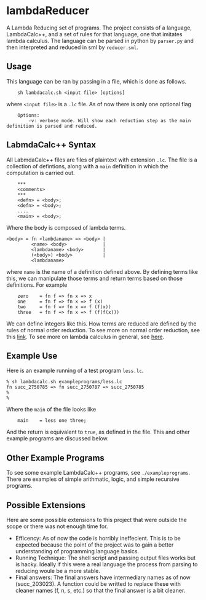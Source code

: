 # lambdaReducer
A Lambda Reducing set of programs. The project consists of a language, LambdaCalc++, and a set of rules for that language, one that imitates lambda calculus. The language can be parsed in python by `parser.py` and then interpreted and reduced in sml by `reducer.sml`.

## Usage

This language can be ran by passing in a file, which is done as follows.
```
    sh lambdacalc.sh <input file> [options]
```
where `<input file>` is a `.lc` file. As of now there is only one optional flag
```
    Options:
        -v: verbose mode. Will show each reduction step as the main definition is parsed and reduced.
```

## LabmdaCalc++ Syntax

All LabmdaCalc++ files are files of plaintext with extension `.lc`. The file is a collection of defintions, along with a `main` definition in which the computation is carried out.
```
    ***
    <comments>
    ***
    <defn> = <body>;
    <defn> = <body>;
    ....
    <main> = <body>;
```
Where the body is composed of lambda terms. 

```
<body> = fn <lambdaname> => <body> |
         <name> <body>             |
         <lambdaname> <body>       |
         (<body>) <body>           |
         <lambdaname>           
```
where `name` is the name of a definition defined above. By defining terms like this, we can manipulate those terms and return terms based on those definitions. For example
```
    zero    = fn f => fn x => x
    one     = fn f => fn x => f (x)
    two     = fn f => fn x => f (f(x))
    three   = fn f => fn x => f (f(f(x)))
```
We can define integers like this.
How terms are reduced are defined by the rules of normal order reduction. 
To see more on normal order reduction, see this [link](https://opendsa-server.cs.vt.edu/OpenDSA/Books/PL/html/ReductionStrategies.html).
To see more on lambda calculus in general, see [here](https://en.wikipedia.org/wiki/Lambda_calculus).

## Example Use

Here is an example running of a test program `less.lc`. 


```
% sh lambdacalc.sh exampleprograms/less.lc 
fn succ_2750785 => fn succ_2750787 => succ_2750785 
%
%
```
Where the `main` of the file looks like
```
    main    = less one three;
```
And the return is equivalent to `true`, as defined in the file.
This and other example programs are discussed below.

## Other Example Programs

To see some example LambdaCalc++ programs, see `./exampleprograms`. There are examples of simple arithmatic, logic, and simple recursive programs.

## Possible Extensions

Here are some possible extensions to this project that were outside the scope or there was not enough time for.
- Efficency: As of now the code is horribly ineffecient. This is to be expected because the point of the project was to gain a better understanding of programming language basics. 
- Running Technique: The shell script and passing output files works but is hacky. Ideally if this were a real language the process from parsing to reducing woule be a more stable.
- Final answers: The final answers have intermediary names as of now (succ_203023). A function could be writted to replace these with cleaner names (f, n, s, etc.) so that the final answer is a bit cleaner.